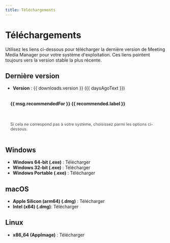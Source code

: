 ```yaml
---
title: Téléchargements
---
```


<!-- markdownlint-disable MD025 MD033 -->

# Téléchargements

Utilisez les liens ci-dessous pour télécharger la dernière version de Meeting Media Manager pour votre système d'exploitation. Ces liens pointent toujours vers la version stable la plus récente.

<script setup lang="ts">
import { data as downloads } from '../../data/version.data.mts'
import { computed, onMounted, ref } from 'vue'
import { useData } from 'vitepress'
import messages from '../../locales'
import { kebabToCamelCase } from '../../utils/general'

const { lang } = useData()
const msg = computed(() => {
  const key = kebabToCamelCase(lang.value)
  // @ts-expect-error dynamic index from locales
  return messages[key] || messages.en
})

const daysAgoText = computed(() => {
  if (!downloads.publishedAt) return ''
  const released = new Date(downloads.publishedAt).getTime()
  const now = Date.now()
  const days = Math.floor((now - released) / (1000 * 60 * 60 * 24))
  if (Number.isNaN(days) || days < 0) return ''
  return days === 0
    ? msg.value.releasedToday
    : days === 1
      ? msg.value.released1DayAgo
      : msg.value.releasedXDaysAgo.replace('{days}', days.toString())
})

type Rec = { href: string; label: string }
const recommended = ref<Rec | null>(null)

onMounted(() => {
  const ua = navigator.userAgent || ''
  const platform = navigator.platform || ''
  const isMobile = /Android|iPhone|iPad|iPod|IEMobile|Opera Mini/i.test(ua)
  if (isMobile) {
    recommended.value = null
    return
  }

  const isWindows = /Windows/i.test(ua) || /Win/i.test(platform)
  const isMac = /Mac OS X|Macintosh|MacIntel/i.test(ua) || /Mac/i.test(platform)
  const isLinux = /Linux/i.test(ua) && !isAndroid(ua)

  const isArm = /arm64|aarch64|Apple\s*Silicon/i.test(ua)
  const isIa32 = /\b(ia32|x86)\b/i.test(ua)

  function isAndroid(s: string) { return /Android/i.test(s) }

  if (isWindows) {
    const href = isIa32 ? downloads.win32 : downloads.win64
    recommended.value = { href, label: isIa32 ? msg.value.windows32Bit : msg.value.windows64Bit }
    return
  }

  if (isMac) {
    const href = isArm ? downloads.macArm : downloads.macIntel
    recommended.value = { href, label: isArm ? msg.value.macArm : msg.value.macIntel }
    return
  }

  if (isLinux) {
    recommended.value = { href: downloads.linux, label: msg.value.linux }
    return
  }

  recommended.value = null
})
</script>

## Dernière version

- **Version** : {{ downloads.version }} <span v-if="daysAgoText">({{ daysAgoText }})</span>

<div v-if="recommended" style="margin: 1rem 0; padding: 1rem; border: 1px solid var(--vp-c-brand-1); border-radius: 8px; background: var(--vp-c-brand-soft);"><strong>{{ msg.recommendedFor }} {{ recommended.label }}</strong>
  <div style="margin-top: .5rem;"><a :href="recommended.href" style="display:inline-block; padding:.5rem 1rem; border-radius:6px; background: var(--vp-c-brand-1); color: white; text-decoration:none;">{{ msg.download }}</a>
  </div>
  <div style="margin-top:.5rem; font-size: .9em; opacity:.8;">Si cela ne correspond pas à votre système, choisissez parmi les options ci-dessous.</div>
</div>

## Windows

- **Windows 64-bit (.exe)** : <a :href="downloads.win64">Télécharger</a>
- **Windows 32-bit (.exe)** : <a :href="downloads.win32">Télécharger</a>
- **Windows Portable (.exe)** : <a :href="downloads.winPortable">Télécharger</a>

## macOS

- **Apple Silicon (arm64) (.dmg)** : <a :href="downloads.macArm">Télécharger</a>
- **Intel (x64) (.dmg)**: <a :href="downloads.macIntel">Télécharger</a>

## Linux

- **x86_64 (AppImage)** : <a :href="downloads.linux">Télécharger</a>
